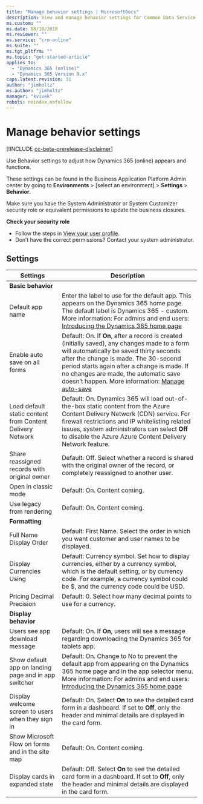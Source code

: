 ```yaml
---
title: "Manage behavior settings | MicrosoftDocs"
description: View and manage behavior settings for Common Data Service for Apps.
ms.custom: ""
ms.date: 08/10/2018
ms.reviewer: ""
ms.service: "crm-online"
ms.suite: ""
ms.tgt_pltfrm: ""
ms.topic: "get-started-article"
applies_to: 
  - "Dynamics 365 (online)"
  - "Dynamics 365 Version 9.x"
caps.latest.revision: 31
author: "jimholtz"
ms.author: "jimholtz"
manager: "kvivek"
robots: noindex,nofollow
---
```

# Manage behavior settings 

[!INCLUDE [cc-beta-prerelease-disclaimer](../includes/cc-beta-prerelease-disclaimer.md)]

Use Behavior settings to adjust how Dynamics 365 (online) appears and functions.

These settings can be found in the Business Application Platform Admin center by going to **Environments** > [select an environment] > **Settings** > **Behavior**.

Make sure you have the System Administrator or System Customizer security role or equivalent permissions to update the business closures.

**Check your security role**

- Follow the steps in [View your user profile](https://docs.microsoft.com/dynamics365/customer-engagement/basics/view-your-user-profile).
- Don’t have the correct permissions? Contact your system administrator.

## Settings

|Settings|Description|  
|--------------|-----------------|  
|**Basic behavior**||  
|Default app name|Enter the label to use for the default app. This appears on the Dynamics 365 home page. The default label is Dynamics 365 - custom. More information: For admins and end users: [Introducing the Dynamics 365 home page](https://docs.microsoft.com/dynamics365/customer-engagement/admin/quickly-navigate-office-365-app-launcher)|  
|Enable auto save on all forms|Default: On. If **On**, after a record is created (initially saved), any changes made to a form will automatically be saved thirty seconds after the change is made. The 30-second period starts again after a change is made. If no changes are made, the automatic save doesn’t happen. More information: [Manage auto-save](https://docs.microsoft.com/dynamics365/customer-engagement/customize/manage-auto-save)|  
|Load default static content from Content Delivery Network|Default: On. Dynamics 365 will load out-of-the-box static content from the Azure Content Delivery Network (CDN) service. For firewall restrictions and IP whitelisting related issues, system administrators can select **Off** to disable the Azure Azure Content Delivery Network feature.|  
|Share reassigned records with original owner|Default: Off. Select whether a record is shared with the original owner of the record, or completely reassigned to another user.|  
|Open in classic mode|Default: On. Content coming.|  
|Use legacy from rendering|Default: On. Content coming.|  
|**Formatting**||  
|Full Name Display Order|Default: First Name. Select the order in which you want customer and user names to be displayed. |  
|Display Currencies Using|Default: Currency symbol. Set how to display currencies, either by a currency symbol, which is the default setting, or by currency code. For example, a currency symbol could be $, and the currency code could be USD.|  
|Pricing Decimal Precision|Default: 0. Select how many decimal points to use for a currency.|  
|**Display behavior**||  
|Users see app download message|Default: On. If **On**, users will see a message regarding downloading the Dynamics 365 for tablets app.|  
|Show default app on landing page and in app switcher|Default: On. Change to No to prevent the default app from appearing on the Dynamics 365 home page and in the app selector menu. More information: For admins and end users: [Introducing the Dynamics 365 home page](https://docs.microsoft.com/dynamics365/customer-engagement/admin/quickly-navigate-office-365-app-launcher)|  
|Display welcome screen to users when they sign in|Default: On. Select **On** to see the detailed card form in a dashboard. If set to **Off**, only the header and minimal details are displayed in the card form.|  
|Show Microsoft Flow on forms and in the site map|Default: On. Content coming.|  
|Display cards in expanded state|Default: Off. Select **On** to see the detailed card form in a dashboard. If set to **Off**, only the header and minimal details are displayed in the card form.|  